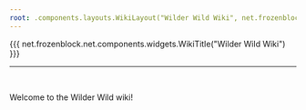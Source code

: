 ```yaml
---
root: .components.layouts.WikiLayout("Wilder Wild Wiki", net.frozenblock.net.pages.wilderwild())
---
```


{{{ net.frozenblock.net.components.widgets.WikiTitle("Wilder Wild Wiki") }}}

---
&nbsp;  

Welcome to the Wilder Wild wiki!